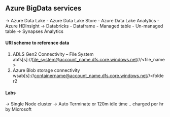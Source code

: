 
## Azure BigData services
  -> Azure Data Lake
     - Azure Data Lake Store
	 - Azure Data Lake Analytics
	 - Azure HDInsight
  -> Databricks
     - Dataframe
	 - Managed table
	 - Un-managed table
  -> Synapses Analytics
   
   
#### URI scheme to reference data
   1. ADLS Gen2 Connectivity – File System
        abfs[s]://file_system@account_name.dfs.core.windows.net/<dir1>/<dir2>/<file_name>
   2. Azure Blob storage connectivity
        wsab[s]://containername@account_name.dfs.core.windows.net/<folder1>/<folder2

#### Labs
  -> Single Node cluster
  -> Auto Terminate or 120m idle time .. charged per hr by Microsoft
